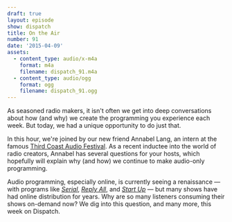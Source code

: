 ```yaml
---
draft: true
layout: episode
show: dispatch
title: On the Air
number: 91
date: '2015-04-09'
assets:
  - content_type: audio/x-m4a
    format: m4a
    filename: dispatch_91.m4a
  - content_type: audio/ogg
    format: ogg
    filename: dispatch_91.ogg
---
```

As seasoned radio makers, it isn't often we get into deep conversations about how (and why) we create the programming you experience each week. But today, we had a unique opportunity to do just that. 

In this hour, we're joined by our new friend Annabel Lang, an intern at the famous [Third Coast Audio Festival](http://www.thirdcoastfestival.org/). As a recent inductee into the world of radio creators, Annabel has several questions for your hosts, which hopefully will explain why (and how) we continue to make audio-only programming.

Audio programming, especially online, is currently seeing a renaissance &mdash; with programs like *[Serial](http://serialpodcast.org/)*, *[Reply All](http://gimletmedia.com/show/reply-all/)*, and *[Start Up](http://gimletmedia.com/show/startup/)* &mdash; but many shows have had online distribution for years. Why are so many listeners consuming their shows on-demand now? We dig into this question, and many more, this week on Dispatch. 

